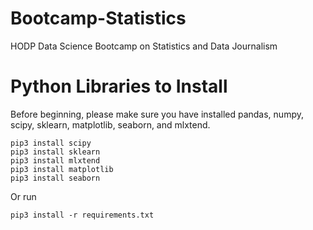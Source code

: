 # Bootcamp-Statistics
HODP Data Science Bootcamp on Statistics and Data Journalism

# Python Libraries to Install
Before beginning, please make sure you have installed pandas, numpy, scipy, sklearn, matplotlib, seaborn, and mlxtend.

```console
pip3 install scipy
pip3 install sklearn
pip3 install mlxtend
pip3 install matplotlib
pip3 install seaborn
```

Or run 

```console
pip3 install -r requirements.txt
```
